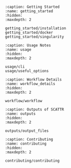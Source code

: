 
```{include} ../README.md
```

```{toctree}
:caption: Getting Started
:name: getting_started
:hidden:
:maxdepth: 2

getting_started/installation
getting_started/docker
getting_started/singularity
```

```{toctree}
:caption: Usage Notes
:name: usage
:hidden:
:maxdepth: 2

usage/cli
usage/useful_options
```

```{toctree}
:caption: Workflow Details
:name: workflow_details
:hidden:
:maxdepth: 2

workflow/workflow
```

```{toctree}
:caption: Outputs of SCATTR
:name: outputs
:hidden:
:maxdepth: 2

outputs/output_files
```

```{toctree}
:caption: Contributing
:name: contributing
:hidden:
:maxdepth: 2

contributing/contributing
```